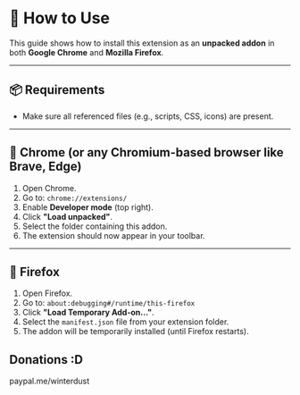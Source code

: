 # 🧩 How to Use

This guide shows how to install this extension as an **unpacked addon** in both **Google Chrome** and **Mozilla Firefox**.

---

## 📦 Requirements

- Make sure all referenced files (e.g., scripts, CSS, icons) are present.

---

## 🧭 Chrome (or any Chromium-based browser like Brave, Edge)

1. Open Chrome.
2. Go to: `chrome://extensions/`
3. Enable **Developer mode** (top right).
4. Click **"Load unpacked"**.
5. Select the folder containing this addon.
6. The extension should now appear in your toolbar.

---

## 🦊 Firefox

1. Open Firefox.
2. Go to: `about:debugging#/runtime/this-firefox`
3. Click **"Load Temporary Add-on..."**.
4. Select the `manifest.json` file from your extension folder.
5. The addon will be temporarily installed (until Firefox restarts).

## Donations :D
paypal.me/winterdust
